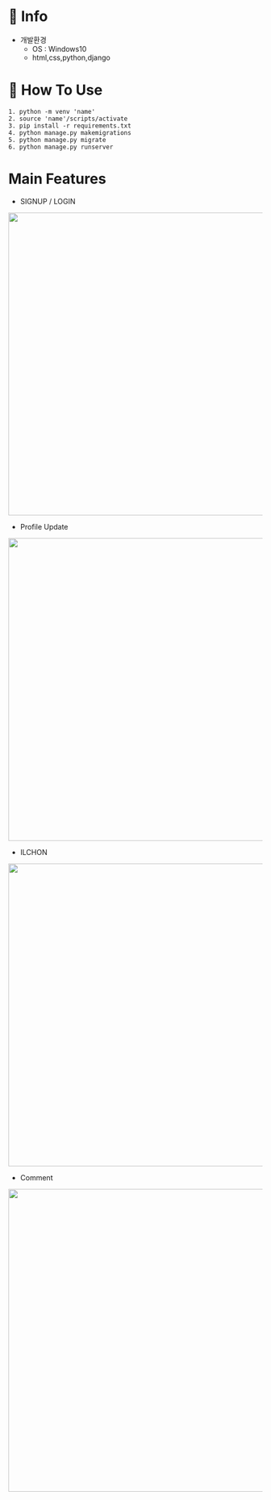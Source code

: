 # 🚀 Info

- 개발환경
  - OS : Windows10
  - html,css,python,django

# 📝 How To Use

```
1. python -m venv 'name'
2. source 'name'/scripts/activate
3. pip install -r requirements.txt
4. python manage.py makemigrations
5. python manage.py migrate
6. python manage.py runserver
```

# Main Features

- SIGNUP / LOGIN
<p align="center"><img width="600" src="https://user-images.githubusercontent.com/57563053/103130155-d7ac2800-46de-11eb-9930-f1a3b11beefd.gif">

- Profile Update
<p align="center"><img width="600" src="https://user-images.githubusercontent.com/57563053/103130152-d5e26480-46de-11eb-99ad-58a688ab7dd1.gif">

- ILCHON
<p align="center"><img width="600" src="https://user-images.githubusercontent.com/57563053/103130250-3ec9dc80-46df-11eb-972b-5fe48bdb570f.png">

- Comment
<p align="center"><img width="600" src="https://user-images.githubusercontent.com/57563053/103130823-a4b76380-46e1-11eb-9b9c-d45e798d355a.png">
